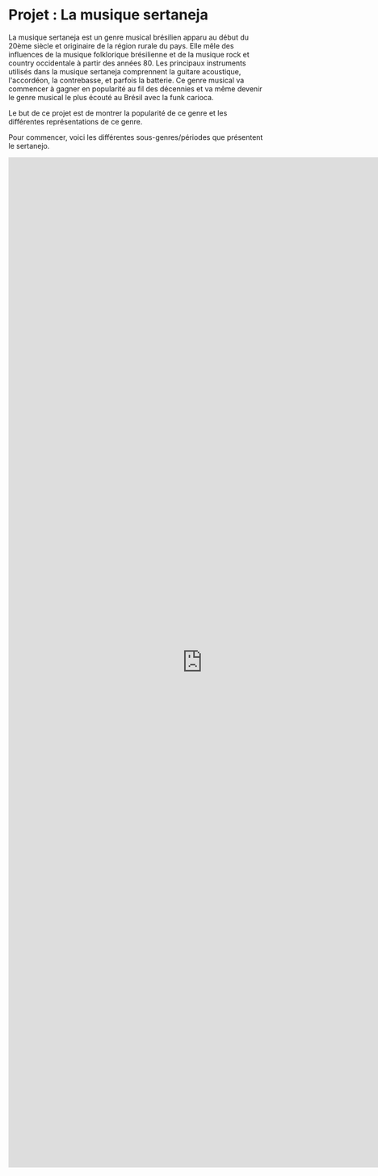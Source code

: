 # Projet : La musique sertaneja

La musique sertaneja est un genre musical brésilien apparu au début du 20ème siècle et originaire de la région rurale du pays. Elle mêle des influences de la musique folklorique brésilienne et de la musique rock et country occidentale à partir des années 80. Les principaux instruments utilisés dans la musique sertaneja comprennent la guitare acoustique, l'accordéon, la contrebasse, et parfois la batterie. Ce genre musical va commencer à gagner en popularité au fil des décennies et va même devenir le genre musical le plus écouté au Brésil avec la funk carioca.

Le but de ce projet est de montrer la popularité de ce genre et les différentes représentations de ce genre. 

Pour commencer, voici les différentes sous-genres/périodes que présentent le sertanejo. 

<iframe style="width: 80vw; height: 50vh; border: none;" src="https://query.wikidata.org/embed.html#SELECT%20%3Fitem%20%3FitemLabel%0AWHERE%20%7B%0A%20%20VALUES%20%3Fitem%20%7B%20wd%3AQ106594830%20wd%3AQ109466271%20wd%3AQ10370558%20wd%3AQ10659481%20wd%3AQ106594814%7D%0A%20%20%3Fitem%20rdfs%3Alabel%20%3FitemLabel.%0A%20%20FILTER(LANG(%3FitemLabel)%20%3D%20%22en%22)%0A%7D%0A%0A%0A%0A%0A" referrerpolicy="origin" sandbox="allow-scripts allow-same-origin allow-popups"></iframe>

